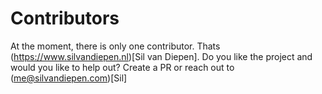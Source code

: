 # Contributors

At the moment, there is only one contributor. Thats (https://www.silvandiepen.nl)[Sil van Diepen]. Do you like the project and would you like to help out? Create a PR or reach out to (me@silvandiepen.com)[Sil]
